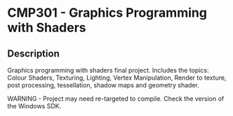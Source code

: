 # CMP301 - Graphics Programming with Shaders

## Description

Graphics programming with shaders final project. Includes the topics: Colour Shaders, Texturing, Lighting, Vertex Manipulation, Render to texture, post processing, tessellation, shadow maps and geometry shader.

WARNING - Project may need re-targeted to compile. Check the version of the Windows SDK.
